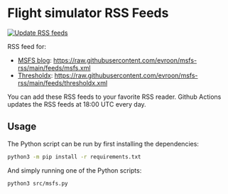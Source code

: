 # Flight simulator RSS Feeds
[![Update RSS feeds](https://github.com/evroon/msfs-rss/actions/workflows/update_feed.yaml/badge.svg)](https://github.com/evroon/msfs-rss/actions/workflows/update_feed.yaml)

RSS feed for:
* [MSFS blog](https://www.flightsimulator.com): https://raw.githubusercontent.com/evroon/msfs-rss/main/feeds/msfs.xml
* [Thresholdx](https://www.thresholdx.net/news): https://raw.githubusercontent.com/evroon/msfs-rss/main/feeds/thresholdx.xml

You can add these RSS feeds to your favorite RSS reader. Github Actions updates the RSS feeds at 18:00 UTC every day.

## Usage
The Python script can be run by first installing the dependencies:

```bash
python3 -m pip install -r requirements.txt
```

And simply running one of the Python scripts:
```bash
python3 src/msfs.py
```
